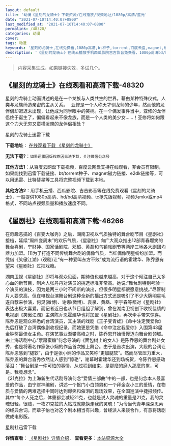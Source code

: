 ```yaml
---
layout: default
title: '动漫《星刻的龙骑士》下载资源/在线播放/视频地址/1080p/高清/蓝光'
date: "2021-07-10T14:40:07+0800"
last_modified_at: "2021-07-10T14:40:07+0800"
permalink: /48320/
categories: 动漫
cover:
tags: 动漫
keywords: '星刻的龙骑士,在线免费看,1080p高清,bt种子,torrent,百度云盘,magnet,磁力链,迅雷下载资源'
description: '《星刻的龙骑士》在线云播放手机西瓜影院吉吉影音免费看，1080p高清bd/hd未删减完整版和tc抢先枪版，mkv/mp4格式，附带bt/torrent种子、magnet/磁力链、百度云盘、网盘资源迅雷下载链接'
---
```


>内容采集生成，如果链接失效，多试几个。


## 《星刻的龙骑士》在线观看和高清下载-48320

星刻的龙骑士动画讲述的是在一个龙族与人类共生的世界，藉由某种特殊仪式，人类与龙族缔造亲密的主从关系。　 亚修是一个人称天才驯龙师的少年，然而他的龙伴侣却迟迟未出现，让他成为同学眼中的笑柄。在一个偶发事件当中，亚修的龙伴侣终于诞生了，偏偏看起来不像龙族，而是一个人类的美少女&hellip;…！亚修将如何跟这个力大无穷又蛮横泼辣的龙伴侣相处？</p>


星刻的龙骑士迅雷下载

**下载地址**： [在线观看下载 《星刻的龙骑士》](https://www.993dy.com//vod-detail-id-5313.html) 


**无法下载?**：`如果迅雷因版权原因无法下载，关注微信公众号 `

**其他方法1**：从百度云网盘下载视频，百度云网盘支持在线观看，非会员有限制，如果能找到迅雷下载链接、bt/torrent种子、magnet磁力链接、e2dk链接等，可以用迅雷、比特彗星等工具将完整视频下载到本地。

**其他方法2**：用手机云播、西瓜影院、吉吉影音等在线免费观看《星刻的龙骑士》，一般提供1080p高清、hd/bd高清视频、tc抢先版视频，视频为mkv或mp4格式，不同站点视频质量和播放速度不同。


## 《星剧社》在线观看和高清下载-46266

在奇趣恶搞的《百变大咖秀》之后，湖南卫视以气质独特的舞台剧节目《星剧社》接档，延续“周四变周末&rdquo;的欢乐气质，《星剧社》向广大观众推出12部青春爆笑的舞台喜剧，宁财神、国家话剧院、邓超、黄磊和乌镇戏剧节等两岸三地各大剧团均鼎力加盟。[1]为了打造不同传统舞台剧的偶像气质，当红偶像明星纷纷加盟。而凭借《笑傲江湖》(观剧)让&ldquo;有一种爱叫东方不败&rdquo;成为流行语的霍建华、陈乔恩有望来《星剧社》过把戏瘾。</p>湖南卫视《星剧社》即将与观众见面，期待值也越来越高，对于这个倾注自己太多心血的新节目，制片人张丹丹对演员的挑选标准非常高。她说:“舞台剧特别考验一个演员的演技，因为是两三小时不间断的演出，但很多明星都很愿意挑战。&rdquo;尽管制片人要求高，但在电视台演舞台剧这种全新的播出方式还是吸引了不少大牌明星毛遂自荐来参演，何炅(微博)、谢娜(微博)、袁泉、黄磊、李宇春等都对《星剧社》表达出极大喜爱。而记者近日也从节目组组了解到，曾在湖南卫视创下收视佳绩的电视剧《笑傲江湖》主演陈乔恩霍建华也将加盟《星剧社》，再次牵手带来惊喜。<br />陈乔恩是观众熟悉的台湾演员，其主演的戏剧《王子变青蛙》《命中注定我爱你》先后打破了台湾偶像剧收视纪录，而她更是凭借《命中注定我爱你》入围第43届金钟奖最佳女主角。在演艺事业渐攀高峰之时，陈乔恩开始慢慢迈向舞台剧领域。<br />由上海话剧中心&ldquo;票房蜜糖”何念导演的《面包树上的女人》是陈乔恩的舞台剧处女秀，也是将著名作家张小娴的作品首次搬上舞台。由于是首次出演，大段的台词让陈乔恩感到“腿软”，由于是张小娴的作品又笑称&ldquo;更加腿软”。然而尽管压力重大，陈乔恩的舞台首秀依然让人感到“惊艳”，谢幕时霍建华还到场祝贺，令陈乔恩感动落泪：“舞台剧是一件可怕的事情，从过程到结束，是那麼的磨人那麼的累，可是。我竟想念&rdquo;。<br />《21克拉》为上海新生代话剧导演何念&ldquo;爱情三部曲&rdquo;中的一部，也是何念本人最喜爱的作品，由宁财神编剧，讲述一个抠门小白领男和一个拜金女小三的爱情，在物质与爱情的两难选择中同时达到爆笑和催泪的现场效果，在全国巡演中捷报频传。其中&ldquo;每个人死之后，体重都会减轻21克，也就是说人灵魂的重量是21克，我的灵魂很轻，很贱，一枚21克拉的大钻戒就能换走我的灵魂！&rdquo;为令当代青年深深思索的经典台词。而章子怡也对这个剧本相当有兴趣，曾经派人来谈合作，有意将话剧做成电影版。<br />


星剧社迅雷下载

**详情查看**： [《星剧社》详情介绍](/movie/46266/)， **查看更多**：[本站资源大全](/movie/t/all/)

